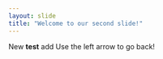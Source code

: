 ```yaml
---
layout: slide
title: "Welcome to our second slide!"
---
```

New **test** add
Use the left arrow to go back!
